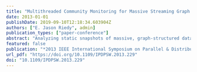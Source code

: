 ```yaml
---
title: "Multithreaded Community Monitoring for Massive Streaming Graph Data"
date: 2013-01-01
publishDate: 2019-09-10T12:18:34.603904Z
authors: ["E. Jason Riedy", admin]
publication_types: ["paper-conference"]
abstract: "Analyzing static snapshots of massive, graph-structured data cannot keep pace with the growth of social networks, financial transactions, and other valuable data sources. Current state-of-the-art industrial methods analyze these streaming sources using only simple, aggregate metrics. There are few existing scalable algorithms for monitoring complex global quantities like decomposition into community structure. Using our framework STING, we present the first known parallel algorithm specifically for monitoring communities in this massive, streaming, graph-structured data. Our algorithm performs incremental re-agglomeration rather than starting from scratch after each batch of changes, reducing the problem's size to that of the change rather than the entire graph. We analyze our initial implementation's performance on multithreaded platforms for execution time and latency. On an Intel-based multithreaded platform, our algorithm handles up to 100 million updates per second on social networks with one to 30 million edges, providing a speed-up from 4x to 3700x over statically recomputing the decomposition after each batch of changes. Possibly because of our artificial graph generator, resulting communities' modularity varies little from the initial graph."
featured: false
publication: "*2013 IEEE International Symposium on Parallel & Distributed Processing, Workshops and Phd Forum, Cambridge, MA, USA, May 20-24, 2013*"
url_pdf: "https://doi.org/10.1109/IPDPSW.2013.229"
doi: "10.1109/IPDPSW.2013.229"
---
```


